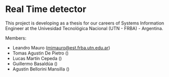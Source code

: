 # Real Time detector

This project is developing as a thesis for our careers of Systems Information Engineer at the Univesidad Tecnológica Nacional (UTN - FRBA) - Argentina.

Members:

- Leandro Mauro (mimauro@est.frba.utn.edu.ar)
- Tomas Agustin De Pietro ()
- Lucas Martín Cepeda ()
- Guillermo Basaldúa ()
- Agustin Bellorini Mansilla ()
